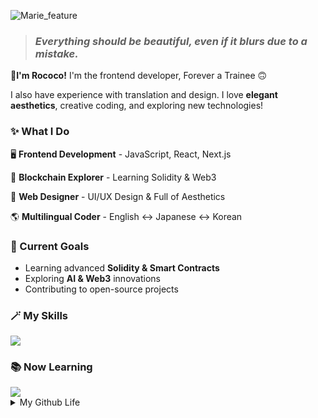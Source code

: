 
![Marie_feature](https://github.com/user-attachments/assets/dbfae6ad-d40a-4820-93a7-6b2f07fbcdff)

  
  > ### _Everything should be beautiful, even if it blurs due to a mistake._

**:ribbon:I'm Rococo!** I'm the frontend developer, Forever a Trainee :upside_down_face:


I also have experience with translation and design. I love **elegant aesthetics**, creative coding, and exploring new technologies!


### ✨ What I Do

🖥️ **Frontend Development** - JavaScript, React, Next.js

🔗 **Blockchain Explorer** - Learning Solidity & Web3

🎨 **Web Designer** - UI/UX Design & Full of Aesthetics

🌎 **Multilingual Coder** - English ↔ Japanese ↔ Korean


### 🚀 Current Goals
- Learning advanced **Solidity & Smart Contracts**
- Exploring **AI & Web3** innovations
- Contributing to open-source projects


### :magic_wand: My Skills
<img src="https://skillicons.dev/icons?i=js,react,next,typescript,solidity,wordpress" />


### :books: Now Learning
<img src="https://skillicons.dev/icons?i=next,typescript,solidity,github" />

<details>
  <summary>My Github Life</summary>

  ![GitHub stats](https://github-readme-stats.vercel.app/api?username=allrococo&theme=shadow_blue&show_icons=true)
  
![Top Langs](https://github-readme-stats.vercel.app/api/top-langs/?username=allrococo&theme=shadow_blue)

</details>

